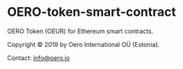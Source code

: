 # OERO-token-smart-contract
OERO Token (OEUR) for Ethereum smart contracts.

Copyright © 2019 by Oero International OÜ (Estonia).

Contact: info@oero.io
